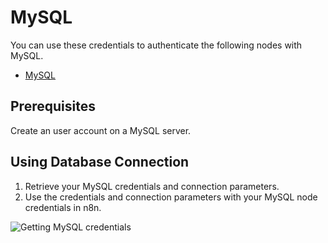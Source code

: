 # MySQL

You can use these credentials to authenticate the following nodes with MySQL.

- [MySQL](/integrations/builtin/app-nodes/n8n-nodes-base.mysql/)

## Prerequisites

Create an user account on a MySQL server. 

## Using Database Connection

1. Retrieve your MySQL credentials and connection parameters.
2. Use the credentials and connection parameters with your MySQL node credentials in n8n.

![Getting MySQL credentials](/_images/integrations/builtin/credentials/mySql/using-database-connection.gif)
